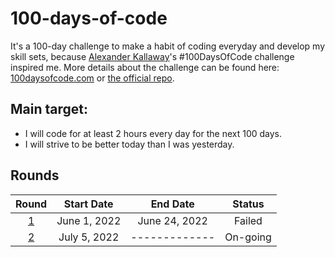 # 100-days-of-code

It's a 100-day challenge to make a habit of coding everyday and develop my skill sets, because [Alexander Kallaway](https://github.com/Kallaway)'s #100DaysOfCode challenge inspired me. More details about the challenge can be found here: [100daysofcode.com](http://100daysofcode.com/) or [the official repo](https://github.com/Kallaway/100-days-of-code).

## **Main target:**

- I will code for at least 2 hours every day for the next 100 days.
- I will strive to be better today than I was yesterday.

## **Rounds**

|          Round         |  Start Date  |    End Date   |  Status  |
| :--------------------: | :----------: | :-----------: | :------: |
| [1](Round-1/README.md) | June 1, 2022 | June 24, 2022 |  Failed  |
| [2](Round-2/README.md) | July 5, 2022 | ------------- | On-going |